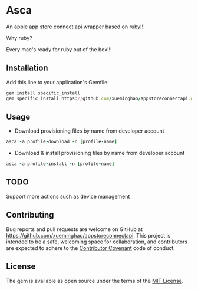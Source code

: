 # Asca

An apple app store connect api wrapper based on ruby!!!

Why ruby?

Every mac's ready for ruby out of the box!!!

## Installation

Add this line to your application's Gemfile:

```ruby
gem install specific_install
gem specific_install https://github.com/xueminghao/appstoreconnectapi.git
```

## Usage

* Download provisioning files by name from developer account

```ruby
asca -a profile-download -n [profile-name]
```

* Download & install provisioning files by name from developer account

```ruby
asca -a profile-install -n [profile-name]
```

## TODO

Support more actions such as device management


## Contributing

Bug reports and pull requests are welcome on GitHub at https://github.com/xueminghao/appstoreconnectapi. This project is intended to be a safe, welcoming space for collaboration, and contributors are expected to adhere to the [Contributor Covenant](http://contributor-covenant.org) code of conduct.

## License

The gem is available as open source under the terms of the [MIT License](https://opensource.org/licenses/MIT).
